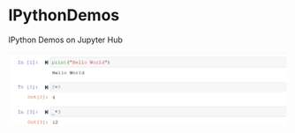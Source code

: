 # IPythonDemos
IPython Demos on Jupyter Hub

![Alt text](/screen_shots/Screenshot_1.png?raw=true "Optional Title")
